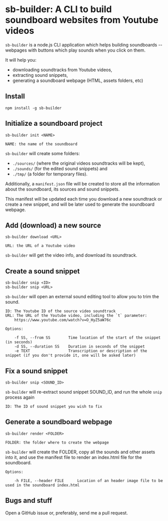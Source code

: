 # sb-builder: A CLI to build soundboard websites from Youtube videos

`sb-builder` is a node.js CLI application which helps building soundboards -- webpages with buttons which play sounds when you click on them.

It will help you:

* downloading soundtracks from Youtube videos,
* extracting sound snippets,
* generating a soundboard webpage (HTML, assets folders, etc)


## Install

    npm install -g sb-builder

## Initialize a soundboard project

    sb-builder init <NAME>

    NAME: the name of the soundboard


`sb-builder` will create some folders:

* `./sources/` (where the original videos soundtracks will be kept),
* `./sounds/` (for the edited sound snippets) and
* `./tmp/` (a folder for temporary files).

Additionally, a `manifest.json` file will be created to store all the information about the soundboard, its sources and sound snippets.

This manifest will be updated each time you download a new soundtrack or create a new snippet, and will be later used to generate the soundboard webpage.

## Add (download) a new source

    sb-builder download <URL>

    URL: the URL of a Youtube video

`sb-builder` will get the video info, and download its soundtrack.

## Create a sound snippet

    sb-builder snip <ID>
    sb-builder snip <URL>

`sb-builder` will open an external sound editing tool to allow you to trim the sound.

    ID: The Youtube ID of the source video soundtrack
    URL: The URL of the Youtube video, including the `t` parameter:
        https://www.youtube.com/watch?v=O_HyZ5aW76c

    Options:

        -f SS, --from SS        Time location of the start of the snippet (in seconds)
        -d SS, --duration SS    Duration in seconds of the snippet
        -e TEXT                 Transcription or description of the snippet (if you don't provide it, one will be asked later)

## Fix a sound snippet

    sb-builder snip <SOUND_ID>

`sb-builder` will re-extract sound snippet SOUND\_ID, and run the whole `snip` process again

    ID: The ID of sound snippet you wish to fix


## Generate a soundboard webpage

    sb-builder render <FOLDER>

    FOLDER: the folder where to create the webpage

`sb-builder` will create the FOLDER, copy all the sounds and other assets into it, and use the manifest file to render an index.html file for the soundboard.

    Options:

        -h FILE, --header FILE      Location of an header image file to be used in the soundboard index.html



##

## Bugs and stuff

Open a GitHub issue or, preferably, send me a pull request.
